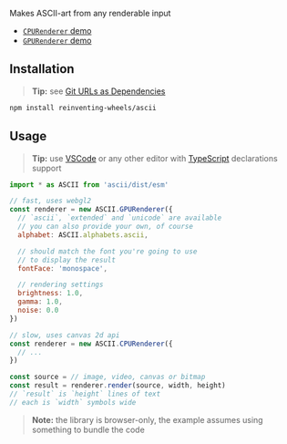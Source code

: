 Makes ASCII-art from any renderable input

- [`CPURenderer` demo][demo-cpu]
- [`GPURenderer` demo][demo-gpu]

## Installation

> **Tip:** see [Git URLs as Dependencies][git-urls]

```sh
npm install reinventing-wheels/ascii
```

## Usage

> **Tip:** use [VSCode][vsc] or any other editor with [TypeScript][ts] declarations support

```js
import * as ASCII from 'ascii/dist/esm'

// fast, uses webgl2
const renderer = new ASCII.GPURenderer({
  // `ascii`, `extended` and `unicode` are available
  // you can also provide your own, of course
  alphabet: ASCII.alphabets.ascii,

  // should match the font you're going to use
  // to display the result
  fontFace: 'monospace',

  // rendering settings
  brightness: 1.0,
  gamma: 1.0,
  noise: 0.0
})

// slow, uses canvas 2d api
const renderer = new ASCII.CPURenderer({
  // ...
})

const source = // image, video, canvas or bitmap
const result = renderer.render(source, width, height)
// `result` is `height` lines of text
// each is `width` symbols wide
```

> **Note:** the library is browser-only, the example assumes using something to bundle the code

[ts]: //www.typescriptlang.org
[vsc]: //code.visualstudio.com
[git-urls]: //docs.npmjs.com/files/package.json#git-urls-as-dependencies
[demo-cpu]: //reinventing-wheels.github.io/ascii/demo/cpu.html
[demo-gpu]: //reinventing-wheels.github.io/ascii/demo/gpu.html
